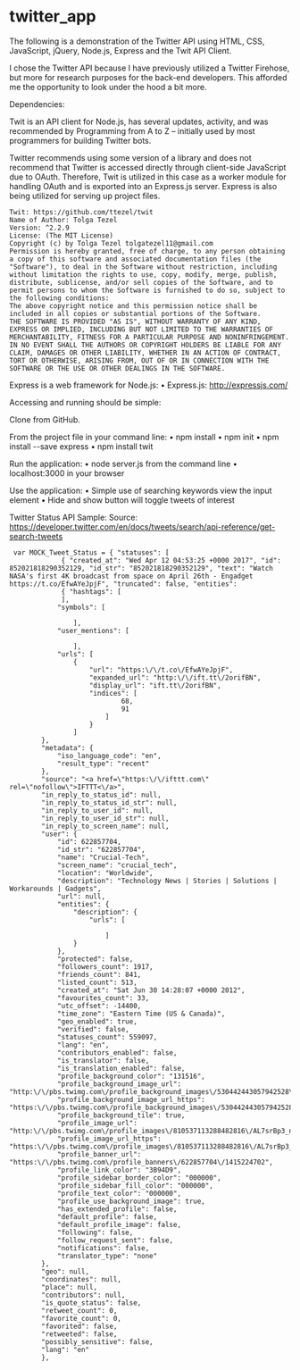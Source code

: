 # twitter_app

The following is a demonstration of the Twitter API using HTML, CSS, JavaScript, jQuery, Node.js, Express and the Twit API Client.

I chose the Twitter API because I have previously utilized a Twitter Firehose, but more for research purposes for the back-end developers. This afforded me the opportunity to look under the hood a bit more.

Dependencies:

Twit is an API client for Node.js, has several updates, activity, and was recommended by Programming from A to Z – initially used by most programmers for building Twitter bots. 

Twitter recommends using some version of a library and does not recommend that Twitter is accessed directly through client-side JavaScript due to OAuth. Therefore, Twit is utilized in this case as a worker module for handling OAuth and is exported into an Express.js server.  Express is also being utilized for serving up project files.

    Twit: https://github.com/ttezel/twit
    Name of Author: Tolga Tezel
    Version: ^2.2.9
    License: (The MIT License)
    Copyright (c) by Tolga Tezel tolgatezel11@gmail.com
    Permission is hereby granted, free of charge, to any person obtaining a copy of this software and associated documentation files (the "Software"), to deal in the Software without restriction, including without limitation the rights to use, copy, modify, merge, publish, distribute, sublicense, and/or sell copies of the Software, and to permit persons to whom the Software is furnished to do so, subject to the following conditions:
    The above copyright notice and this permission notice shall be included in all copies or substantial portions of the Software.
    THE SOFTWARE IS PROVIDED "AS IS", WITHOUT WARRANTY OF ANY KIND, EXPRESS OR IMPLIED, INCLUDING BUT NOT LIMITED TO THE WARRANTIES OF MERCHANTABILITY, FITNESS FOR A PARTICULAR PURPOSE AND NONINFRINGEMENT. IN NO EVENT SHALL THE AUTHORS OR COPYRIGHT HOLDERS BE LIABLE FOR ANY CLAIM, DAMAGES OR OTHER LIABILITY, WHETHER IN AN ACTION OF CONTRACT, TORT OR OTHERWISE, ARISING FROM, OUT OF OR IN CONNECTION WITH THE SOFTWARE OR THE USE OR OTHER DEALINGS IN THE SOFTWARE.

Express is a web framework for Node.js:
•	Express.js: http://expressjs.com/

Accessing and running should be simple:

Clone from GitHub.

From the project file in your command line:
•	npm install
•	npm init
•	npm install --save express
•	npm install twit

Run the application:
•	node server.js from the command line
•	localhost:3000 in your browser

Use the application:
•	Simple use of searching keywords view the input element
•	Hide and show button will toggle tweets of interest

Twitter Status API Sample: 
Source: https://developer.twitter.com/en/docs/tweets/search/api-reference/get-search-tweets

     var MOCK_Tweet_Status = { "statuses": [ 
                 { "created_at": "Wed Apr 12 04:53:25 +0000 2017", "id": 852021818290352129, "id_str": "852021818290352129", "text": "Watch NASA's first 4K broadcast from space on April 26th - Engadget https://t.co/EfwAYeJpjF", "truncated": false, "entities":
                 { "hashtags": [ 
                 ],
                "symbols": [

                    ],
                "user_mentions": [

                    ],
                "urls": [
                    {
                        "url": "https:\/\/t.co\/EfwAYeJpjF",
                        "expanded_url": "http:\/\/ift.tt\/2orifBN",
                        "display_url": "ift.tt\/2orifBN",
                        "indices": [
                                68,
                                91
                            ]
                        }
                    ]
            },
            "metadata": {
                "iso_language_code": "en",
                "result_type": "recent"
            },
            "source": "<a href=\"https:\/\/ifttt.com\" rel=\"nofollow\">IFTTT<\/a>",
            "in_reply_to_status_id": null,
            "in_reply_to_status_id_str": null,
            "in_reply_to_user_id": null,
            "in_reply_to_user_id_str": null,
            "in_reply_to_screen_name": null,
            "user": {
                "id": 622857704,
                "id_str": "622857704",
                "name": "Crucial-Tech",
                "screen_name": "crucial_tech",
                "location": "Worldwide",
                "description": "Technology News | Stories | Solutions | Workarounds | Gadgets",
                "url": null,
                "entities": {
                    "description": {
                        "urls": [

                            ]
                    }
                },
                "protected": false,
                "followers_count": 1917,
                "friends_count": 841,
                "listed_count": 513,
                "created_at": "Sat Jun 30 14:28:07 +0000 2012",
                "favourites_count": 33,
                "utc_offset": -14400,
                "time_zone": "Eastern Time (US & Canada)",
                "geo_enabled": true,
                "verified": false,
                "statuses_count": 559097,
                "lang": "en",
                "contributors_enabled": false,
                "is_translator": false,
                "is_translation_enabled": false,
                "profile_background_color": "131516",
                "profile_background_image_url": "http:\/\/pbs.twimg.com\/profile_background_images\/530442443057942528\/jgQgrriz.jpeg",
                "profile_background_image_url_https": "https:\/\/pbs.twimg.com\/profile_background_images\/530442443057942528\/jgQgrriz.jpeg",
                "profile_background_tile": true,
                "profile_image_url": "http:\/\/pbs.twimg.com\/profile_images\/810537113288482816\/AL7srBp3_normal.jpg",
                "profile_image_url_https": "https:\/\/pbs.twimg.com\/profile_images\/810537113288482816\/AL7srBp3_normal.jpg",
                "profile_banner_url": "https:\/\/pbs.twimg.com\/profile_banners\/622857704\/1415224702",
                "profile_link_color": "3B94D9",
                "profile_sidebar_border_color": "000000",
                "profile_sidebar_fill_color": "000000",
                "profile_text_color": "000000",
                "profile_use_background_image": true,
                "has_extended_profile": false,
                "default_profile": false,
                "default_profile_image": false,
                "following": false,
                "follow_request_sent": false,
                "notifications": false,
                "translator_type": "none"
            },
            "geo": null,
            "coordinates": null,
            "place": null,
            "contributors": null,
            "is_quote_status": false,
            "retweet_count": 0,
            "favorite_count": 0,
            "favorited": false,
            "retweeted": false,
            "possibly_sensitive": false,
            "lang": "en"
            },

